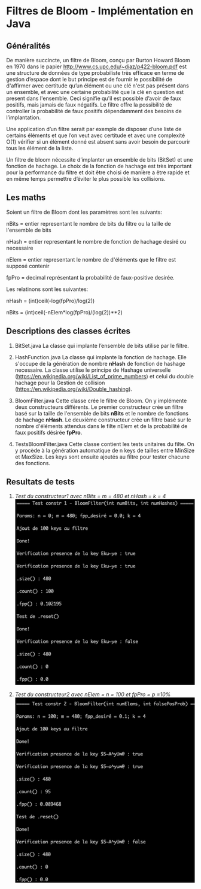 # Filtres de Bloom - Implémentation en Java

## Généralités

De manière succincte, un filtre de Bloom, conçu par Burton Howard Bloom en 1970 dans le papier http://www.cs.upc.edu/~diaz/p422-bloom.pdf est une structure de données de type probabiliste très efficace en terme de gestion d’espace dont le but principe est de fournir le possibilité de d'affirmer avec certitude qu’un élément ou une clé n'est pas présent dans un ensemble, et avec une certaine probabilité que la clé en question est present dans l'ensemble. Ceci signifie qu'il est possible d’avoir de faux positifs, mais jamais de faux négatifs. Le filtre offre la possibilité de controller la probabilité de faux positifs dépendamment des besoins de l’implantation.

Une application d’un filtre serait par exemple de disposer d’une liste de certains éléments et que l’on veut avec certitude et avec une complexité O(1) vérifier si un élément donné est absent sans avoir besoin de parcourir tous les élément de la liste.

Un filtre de bloom nécessite d’implanter un ensemble de bits (BitSet) et une fonction de hachage. Le choix de la fonction de hachage est très important pour la performance du filtre et doit être choisi de manière a être rapide et en même temps permettre d’éviter le plus possible les collisions.


## Les maths

Soient un filtre de Bloom dont les paramètres sont les suivants:

nBits = entier representant le nombre de bits du filtre ou la taille de l'ensemble de bits

nHash = entier representant le nombre de fonction de hachage desiré ou necessaire

nElem = entier representant le nombre de d'éléments que le filtre est supposé contenir

fpPro = decimal représentant la probabilité de faux-positive desirée.

Les relatinons sont les suivantes:

nHash = (int)ceil(-log(fpPro)/log(2))

nBits = (int)ceil(-nElem*log(fpPro)/(log(2))**2)


## Descriptions des classes écrites

1. BitSet.java
La classe qui implante l’ensemble de bits utilise par le filtre.

2. HashFunction.java
La classe qui implante la fonction de hachage. Elle s'occupe de la génération de nombre **nHash** de fonction de hashage necessaire.
La classe utilise le principe de Hashage universelle (https://en.wikipedia.org/wiki/List_of_prime_numbers) et celui du double hachage pour la Gestion de collision (https://en.wikipedia.org/wiki/Double_hashing).

3. BloomFilter.java
Cette classe crée le filtre de Bloom. On y implémente deux constructeurs différents.
Le premier constructeur crée un filtre basé sur la taille de l'ensemble de bits **nBits** et le nombre de fonctions de hachage **nHash**.
Le deuxième constructeur crée un filtre basé sur le nombre d'éléments attendus dans le filte nElem et de la probabilité de faux positifs désirée **fpPro**.


4. TestsBloomFilter.java
Cette classe contient les tests unitaires du filte.
On y procède à la génération automatique de n keys de tailles entre MinSize et MaxSize.
Les keys sont ensuite ajoutés au filtre pour tester chacune des fonctions.


## Resultats de tests

1. *Test du constructeur1 avec nBits = m = 480 et nHash = k = 4*
![Test du constructeur1 avec nBits=m=480 et nHash=k=4](01.png)



2. *Test du constructeur2 avec nElem = n = 100 et fpPro = p =10%*
![Test du constructeur2 avec nElem=n=100 et fpPro=p=10%](02.png)